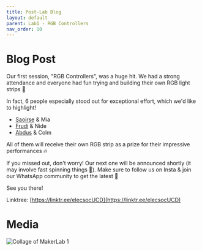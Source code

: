 ```yaml
---
title: Post-Lab Blog
layout: default
parent: Lab1 - RGB Controllers
nav_order: 10
---
```

# Blog Post
Our first session, "RGB Controllers", was a huge hit. We had a strong attendance and everyone had fun trying and building their own RGB light strips 🚥

In fact, 6 people especially stood out for exceptional effort, which we'd like to highlight!
- [Saoirse](https://www.linkedin.com/in/saoirse-o-neill-654774370) & Mia
- [Frudi](https://www.linkedin.com/in/fuk-chi-frudi-chan-521183253) & Nide
- [Abdus](https://www.linkedin.com/in/abdus-samad-bhadmus-64029b243) & Colm

All of them will receive their own RGB strip as a prize for their impressive performances 🔥

If you missed out, don't worry! Our next one will be announced shortly (it may involve fast spinning things 👀). Make sure to follow us on Insta & join our WhatsApp community to get the latest 📣

See you there!

Linktree: [https://linktr.ee/elecsocUCD](https://linktr.ee/elecsocUCD)

# Media
![Collage of MakerLab 1](../assets/images/MakerLab1-Image2.png)

